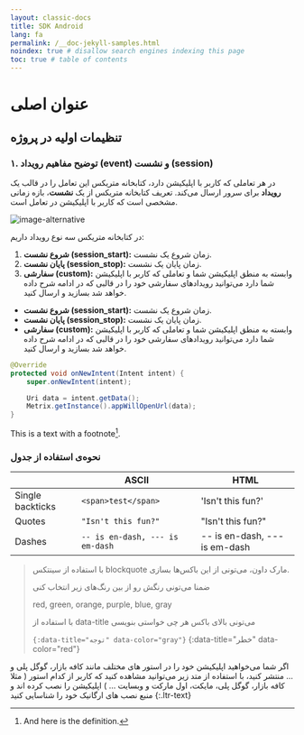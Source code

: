 ```yaml
---
layout: classic-docs
title: SDK Android
lang: fa
permalink: /__doc-jekyll-samples.html
noindex: true # disallow search engines indexing this page
toc: true # table of contents
---
```


# عنوان اصلی

## تنظیمات اولیه در پروژه

### ۱. توضیح مفاهیم رویداد (event) و نشست (session)

در هر تعاملی که کاربر با اپلیکیشن دارد، کتابخانه متریکس این تعامل را در قالب یک **رویداد** برای سرور ارسال می‌کند. تعریف کتابخانه متریکس از یک **نشست**، بازه زمانی مشخصی است که کاربر با اپلیکیشن در تعامل است.

![image-alternative]({{site.baseurl}}/images/image-test.jpeg)

در کتابخانه متریکس سه نوع رویداد داریم:

1. **شروع نشست (session_start):** زمان شروع یک نشست.
2. **پایان نشست (session_stop):‌** زمان پایان یک نشست.
3. **سفارشی (custom):** وابسته به منطق اپلیکیشن شما و تعاملی که کاربر با اپلیکیشن شما دارد می‌توانید رویدادهای سفارشی خود را در قالبی که در ادامه شرح داده خواهد شد بسازید و ارسال کنید.

- **شروع نشست (session_start):** زمان شروع یک نشست.
- **پایان نشست (session_stop):‌** زمان پایان یک نشست.
- **سفارشی (custom):** وابسته به منطق اپلیکیشن شما و تعاملی که کاربر با اپلیکیشن شما دارد می‌توانید رویدادهای سفارشی خود را در قالبی که در ادامه شرح داده خواهد شد بسازید و ارسال کنید.

```java
@Override
protected void onNewIntent(Intent intent) {
    super.onNewIntent(intent);

    Uri data = intent.getData();
    Metrix.getInstance().appWillOpenUrl(data);
}
```

This is a text with a
footnote[^1].

[^1]: And here is the definition.

### نحوه‌ی استفاده از جدول

|                  | ASCII                           | HTML                          |
| ---------------- | ------------------------------- | ----------------------------- |
| Single backticks | `<span>test</span>`             | 'Isn't this fun?'             |
| Quotes           | `"Isn't this fun?"`             | "Isn't this fun?"             |
| Dashes           | `-- is en-dash, --- is em-dash` | -- is en-dash, --- is em-dash |


> با استفاده از سینتکس blockquote مارک داون، می‌تونی از این باکس‌ها بسازی.
> 
> ضمنا می‌تونی رنگش رو از بین رنگ‌های زیر انتخاب کنی
> 
> red, green, orange, purple, blue, gray
> 
> با استفاده از data-title می‌تونی بالای باکس هر چی خواستی بنویسی
> 
> ```{:data-title="توجه" data-color="gray"}```
{:data-title="خطر" data-color="red"}


اگر شما می‌خواهید اپلیکیشن خود را در استور های مختلف مانند کافه بازار، گوگل پلی و … منتشر کنید، با استفاده از متد زیر می‌توانید مشاهده کنید که کاربر از کدام استور ( مثلا کافه بازار، گوگل پلی، مایکت، اول مارکت و وبسایت … ) اپلیکیشن را نصب کرده اند و منبع نصب های ارگانیک خود را شناسایی کنید
{:.ltr-text}
